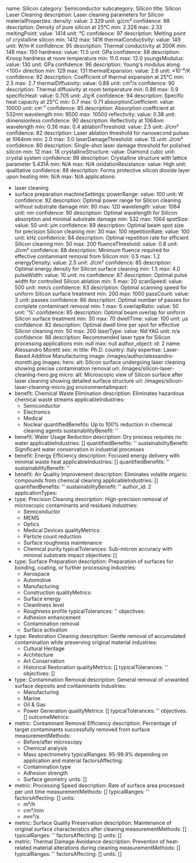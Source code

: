 name: Silicon
category: Semiconductor
subcategory: Silicon
title: Silicon Laser Cleaning
description: Laser cleaning parameters for Silicon
materialProperties:
  density:
    value: 2.329
    unit: g/cm³
    confidence: 98
    description: Density of pure silicon at 25°C
    min: 2.328
    max: 2.33
  meltingPoint:
    value: 1414
    unit: °C
    confidence: 97
    description: Melting point of crystalline silicon
    min: 1412
    max: 1416
  thermalConductivity:
    value: 149
    unit: W/m·K
    confidence: 95
    description: Thermal conductivity at 300K
    min: 148
    max: 150
  hardness:
    value: 11.5
    unit: GPa
    confidence: 88
    description: Knoop hardness at room temperature
    min: 11.0
    max: 12.0
  youngsModulus:
    value: 130
    unit: GPa
    confidence: 96
    description: Young's modulus along <100> direction
    min: 129
    max: 131
  thermalExpansion:
    value: 2.6
    unit: ×10⁻⁶/K
    confidence: 92
    description: Coefficient of thermal expansion at 25°C
    min: 2.5
    max: 2.7
  thermalDiffusivity:
    value: 0.88
    unit: cm²/s
    confidence: 90
    description: Thermal diffusivity at room temperature
    min: 0.86
    max: 0.9
  specificHeat:
    value: 0.705
    unit: J/g·K
    confidence: 94
    description: Specific heat capacity at 25°C
    min: 0.7
    max: 0.71
  absorptionCoefficient:
    value: 10000
    unit: cm⁻¹
    confidence: 85
    description: Absorption coefficient at 532nm wavelength
    min: 9500
    max: 10500
  reflectivity:
    value: 0.38
    unit: dimensionless
    confidence: 90
    description: Reflectivity at 1064nm wavelength
    min: 0.36
    max: 0.4
  ablationThreshold:
    value: 2.5
    unit: J/cm²
    confidence: 82
    description: Laser ablation threshold for nanosecond pulses at 1064nm
    min: 2.0
    max: 3.0
  laserDamageThreshold:
    value: 15
    unit: J/cm²
    confidence: 80
    description: Single-shot laser damage threshold for polished silicon
    min: 12
    max: 18
  crystallineStructure:
    value: Diamond cubic
    unit: crystal system
    confidence: 99
    description: Crystalline structure with lattice parameter 5.431Å
    min: N/A
    max: N/A
  oxidationResistance:
    value: High
    unit: qualitative
    confidence: 88
    description: Forms protective silicon dioxide layer upon heating
    min: N/A
    max: N/A
applications:
- laser cleaning
- surface preparation
machineSettings:
  powerRange:
    value: 100
    unit: W
    confidence: 92
    description: Optimal power range for Silicon cleaning without substrate damage
    min: 80
    max: 120
  wavelength:
    value: 1064
    unit: nm
    confidence: 90
    description: Optimal wavelength for Silicon absorption and minimal substrate damage
    min: 532
    max: 1064
  spotSize:
    value: 50
    unit: μm
    confidence: 89
    description: Optimal beam spot size for precision Silicon cleaning
    min: 30
    max: 100
  repetitionRate:
    value: 100
    unit: kHz
    confidence: 84
    description: Optimal repetition rate for efficient Silicon cleaning
    min: 50
    max: 200
  fluenceThreshold:
    value: 0.8
    unit: J/cm²
    confidence: 88
    description: Minimum fluence required for effective contaminant removal from Silicon
    min: 0.5
    max: 1.2
  energyDensity:
    value: 2.5
    unit: J/cm²
    confidence: 85
    description: Optimal energy density for Silicon surface cleaning
    min: 1.5
    max: 4.0
  pulseWidth:
    value: 10
    unit: ns
    confidence: 87
    description: Optimal pulse width for controlled Silicon ablation
    min: 5
    max: 20
  scanSpeed:
    value: 500
    unit: mm/s
    confidence: 83
    description: Optimal scanning speed for uniform Silicon surface treatment
    min: 200
    max: 1000
  passCount:
    value: 3
    unit: passes
    confidence: 86
    description: Optimal number of passes for complete contaminant removal
    min: 1
    max: 5
  overlapRatio:
    value: 50
    unit: '%'
    confidence: 85
    description: Optimal beam overlap for uniform Silicon surface treatment
    min: 30
    max: 70
  dwellTime:
    value: 100
    unit: μs
    confidence: 82
    description: Optimal dwell time per spot for effective Silicon cleaning
    min: 50
    max: 200
  laserType:
    value: Nd:YAG
    unit: n/a
    confidence: 88
    description: Recommended laser type for Silicon processing applications
    min: null
    max: null
author_object:
  id: 2
  name: Alessandro Moretti
  sex: m
  title: Ph.D.
  country: Italy
  expertise: Laser-Based Additive Manufacturing
  image: /images/author/alessandro-moretti.jpg
images:
  hero:
    alt: Silicon surface undergoing laser cleaning showing precise contamination removal
    url: /images/silicon-laser-cleaning-hero.jpg
  micro:
    alt: Microscopic view of Silicon surface after laser cleaning showing detailed
      surface structure
    url: /images/silicon-laser-cleaning-micro.jpg
environmentalImpact:
- benefit: Chemical Waste Elimination
  description: Eliminates hazardous chemical waste streams
  applicableIndustries:
  - Semiconductor
  - Electronics
  - Medical
  - Nuclear
  quantifiedBenefits: Up to 100% reduction in chemical cleaning agents
  sustainabilityBenefit: ''
- benefit: Water Usage Reduction
  description: Dry process requires no water
  applicableIndustries: []
  quantifiedBenefits: ''
  sustainabilityBenefit: Significant water conservation in industrial processes
- benefit: Energy Efficiency
  description: Focused energy delivery with minimal waste heat
  applicableIndustries: []
  quantifiedBenefits: ''
  sustainabilityBenefit: ''
- benefit: Air Quality Improvement
  description: Eliminates volatile organic compounds from chemical cleaning
  applicableIndustries: []
  quantifiedBenefits: ''
  sustainabilityBenefit: ''
author_id: 2
applicationTypes:
- type: Precision Cleaning
  description: High-precision removal of microscopic contaminants and residues
  industries:
  - Semiconductor
  - MEMS
  - Optics
  - Medical Devices
  qualityMetrics:
  - Particle count reduction
  - Surface roughness maintenance
  - Chemical purity
  typicalTolerances: Sub-micron accuracy with minimal substrate impact
  objectives: []
- type: Surface Preparation
  description: Preparation of surfaces for bonding, coating, or further processing
  industries:
  - Aerospace
  - Automotive
  - Manufacturing
  - Construction
  qualityMetrics:
  - Surface energy
  - Cleanliness level
  - Roughness profile
  typicalTolerances: ''
  objectives:
  - Adhesion enhancement
  - Contamination removal
  - Surface activation
- type: Restoration Cleaning
  description: Gentle removal of accumulated contamination while preserving original
    material
  industries:
  - Cultural Heritage
  - Architecture
  - Art Conservation
  - Historical Restoration
  qualityMetrics: []
  typicalTolerances: ''
  objectives: []
- type: Contamination Removal
  description: General removal of unwanted surface deposits and contaminants
  industries:
  - Manufacturing
  - Marine
  - Oil & Gas
  - Power Generation
  qualityMetrics: []
  typicalTolerances: ''
  objectives: []
outcomeMetrics:
- metric: Contaminant Removal Efficiency
  description: Percentage of target contaminants successfully removed from surface
  measurementMethods:
  - Before/after microscopy
  - Chemical analysis
  - Mass spectrometry
  typicalRanges: 95-99.9% depending on application and material
  factorsAffecting:
  - Contamination type
  - Adhesion strength
  - Surface geometry
  units: []
- metric: Processing Speed
  description: Rate of surface area processed per unit time
  measurementMethods: []
  typicalRanges: ''
  factorsAffecting: []
  units:
  - m²/h
  - cm²/min
  - mm²/s
- metric: Surface Quality Preservation
  description: Maintenance of original surface characteristics after cleaning
  measurementMethods: []
  typicalRanges: ''
  factorsAffecting: []
  units: []
- metric: Thermal Damage Avoidance
  description: Prevention of heat-related material alterations during cleaning
  measurementMethods: []
  typicalRanges: ''
  factorsAffecting: []
  units: []
